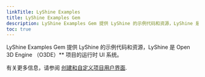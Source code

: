 ```yaml
---
linkTitle: LyShine Examples
title: LyShine Examples Gem
description: LyShine Examples Gem 提供 LyShine 的示例代码和资源，LyShine 是 Open 3D Engine （O3DE） 项目的运行时 UI 系统。
toc: true
---
```


LyShine Examples Gem 提供 LyShine 的示例代码和资源，LyShine 是 Open 3D Engine （O3DE）** 项目的运行时 UI 系统。

有关更多信息，请参阅 [创建和自定义项目用户界面](/docs/user-guide/interactivity/user-interface/).
